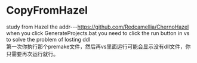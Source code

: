 # CopyFromHazel
study from Hazel the addr---https://github.com/Redcamellia/ChernoHazel  
when you click GenerateProjects.bat you need to click the run button in vs to solve the problem of losting ddl  
第一次你执行那个premake文件，然后再vs里面运行可能会显示没有dll文件，你只需要再次运行就行。
